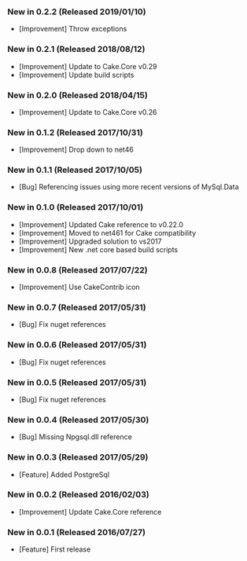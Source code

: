 ### New in 0.2.2 (Released 2019/01/10)
* [Improvement] Throw exceptions

### New in 0.2.1 (Released 2018/08/12)
* [Improvement] Update to Cake.Core v0.29
* [Improvement] Update build scripts

### New in 0.2.0 (Released 2018/04/15)
* [Improvement] Update to Cake.Core v0.26

### New in 0.1.2 (Released 2017/10/31)
* [Improvement] Drop down to net46

### New in 0.1.1 (Released 2017/10/05)
* [Bug] Referencing issues using more recent versions of MySql.Data

### New in 0.1.0 (Released 2017/10/01)
* [Improvement] Updated Cake reference to v0.22.0
* [Improvement] Moved to net461 for Cake compatibility
* [Improvement] Upgraded solution to vs2017
* [Improvement] New .net core based build scripts

### New in 0.0.8 (Released 2017/07/22)
* [Improvement] Use CakeContrib icon

### New in 0.0.7 (Released 2017/05/31)
* [Bug] Fix nuget references

### New in 0.0.6 (Released 2017/05/31)
* [Bug] Fix nuget references

### New in 0.0.5 (Released 2017/05/31)
* [Bug] Fix nuget references

### New in 0.0.4 (Released 2017/05/30)
* [Bug] Missing Npgsql.dll reference

### New in 0.0.3 (Released 2017/05/29)
* [Feature] Added PostgreSql

### New in 0.0.2 (Released 2016/02/03)
* [Improvement] Update Cake.Core reference

### New in 0.0.1 (Released 2016/07/27)
* [Feature] First release
